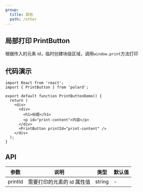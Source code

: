```yaml
---
group:
  title: 其他
  path: /other
---
```


## 局部打印 PrintButton

根据传入的元素 id，临时创建块级区域，调用`window.print`方法打印

## 代码演示

```tsx
import React from 'react';
import { PrintButton } from 'polard';

export default function PrintButtonDemo() {
  return (
    <div>
      <div>
        <h1>标题</h1>
        <p id="print-content">内容</p>
      </div>
      <PrintButton printId="print-content" />
    </div>
  );
}
```

## API

| 参数    | 说明                       | 类型   | 默认值 |
| ------- | -------------------------- | ------ | ------ |
| printId | 需要打印的元素的 id 属性值 | string | -      |
